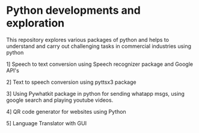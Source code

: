 # Python developments and exploration
 This repository explores various packages of python and helps to understand and carry out challenging tasks in commercial industries using python

1] Speech to text conversion using Speech recognizer package and Google API's

2] Text to speech conversion using pyttsx3 package

3] Using Pywhatkit package in python for sending whatapp msgs, using google search and playing youtube videos.

4] QR code generator for websites using Python

5] Language Translator with GUI
